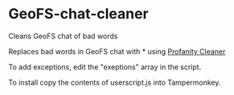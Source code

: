 # GeoFS-chat-cleaner
Cleans GeoFS chat of bad words

Replaces bad words in GeoFS chat with * using <a href="https://github.com/devXprite/profanity-cleaner" target="_blank">Profanity Cleaner</a>

To add exceptions, edit the "exeptions" array in the script.

To install copy the contents of userscript.js into Tampermonkey.

